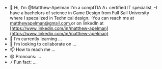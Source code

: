 - 👋 Hi, I’m @Matthew-Apelman
I'm a comptTIA A+ certified IT specialist,
-I have a bachelors of science in Game Design from Full Sail University where I specalized in Technical design. 
-You can reach me at matthewapelman@gmail.com,or on linkedIn at [https://www.linkedin.com/in/matthew-apelman](https://www.linkedin.com/in/matthew-apelman)
- 🌱 I’m currently learning ...
- 💞️ I’m looking to collaborate on ...
- 📫 How to reach me ...
- 😄 Pronouns: ...
- ⚡ Fun fact: ...

<!---
Matthew-Apelman/Matthew-Apelman is a ✨ special ✨ repository because its `README.md` (this file) appears on your GitHub profile.
You can click the Preview link to take a look at your changes.
--->

